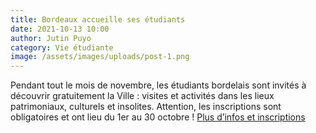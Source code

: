 ```yaml
---
title: Bordeaux accueille ses étudiants
date: 2021-10-13 10:00
author: Jutin Puyo
category: Vie étudiante
image: /assets/images/uploads/post-1.png
---
```

Pendant tout le mois de novembre, les étudiants bordelais sont invités à découvrir gratuitement la Ville : visites et activités dans les lieux patrimoniaux, culturels et insolites. Attention, les inscriptions sont obligatoires et ont lieu du 1er au 30 octobre !
[Plus d’infos et inscriptions](#)
